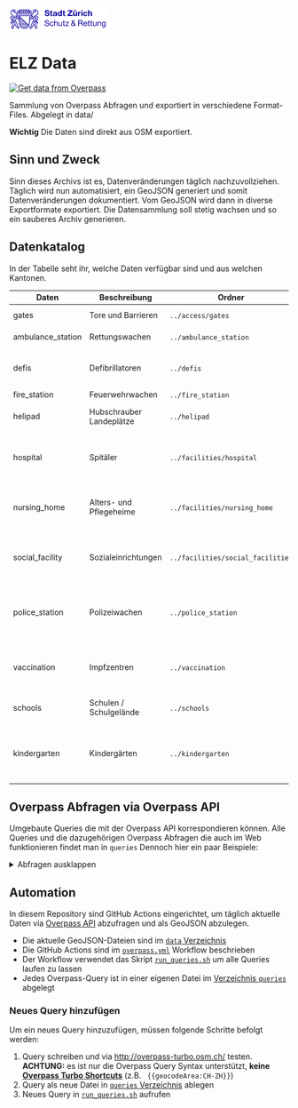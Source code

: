 ![logo_SRZ.png](logo_SRZ.png)

# ELZ Data

[![Get data from Overpass](https://github.com/Schutz-Rettung-Zurich/json-archive/workflows/Get%20data%20from%20Overpass/badge.svg)](https://github.com/Schutz-Rettung-Zurich/json-archive/actions?query=workflow%3A%22Get+data+from+Overpass%22)

Sammlung von Overpass Abfragen und exportiert in verschiedene Format-Files. Abgelegt in data/

**Wichtig**
Die Daten sind direkt aus OSM exportiert.

## Sinn und Zweck

Sinn dieses Archivs ist es, Datenveränderungen täglich nachzuvollziehen. Täglich wird nun automatisiert, ein GeoJSON generiert und somit Datenveränderungen dokumentiert. Vom GeoJSON wird dann in diverse Exportformate exportiert.
Die Datensammlung soll stetig wachsen und so ein sauberes Archiv generieren.

## Datenkatalog

In der Tabelle seht ihr, welche Daten verfügbar sind und aus welchen Kantonen.

| Daten | Beschreibung | Ordner | Formate | Kantone
| --- | --- | --- | --- | ---
| gates | Tore und Barrieren | `../access/gates` | `json` `csv`|SH, SZ, ZG, ZH
| ambulance_station | Rettungswachen | `../ambulance_station` | `json` `csv`| Dispo SRZ
| defis | Defibrillatoren | `../defis` | `json` `csv`| Dispo SRZ, ZH, Stadt Zürich
| fire_station | Feuerwehrwachen| `../fire_station` | `json` `csv`| ZH
| helipad | Hubschrauber Landeplätze | `../helipad` | `json` `csv`| Dispo SRZ, Schweiz
| hospital | Spitäler | `../facilities/hospital` | `json` `csv`| Dispo SRZ, SH, SZ, ZG, ZH, Schweiz
| nursing_home | Alters- und Pflegeheime | `../facilities/nursing_home` | `json` `csv`| Dispo SRZ, SH, SZ, ZG, ZH, Schweiz
| social_facility | Sozialeinrichtungen | `../facilities/social_facilities` | `json` `csv`| Dispo SRZ, SH, SZ, ZG, ZH, Schweiz
| police_station | Polizeiwachen | `../police_station` | `json` `csv`| Dispo SRZ, ,SH, SZ, ZG, ZH, Stadt Zürich
| vaccination | Impfzentren | `../vaccination` | `json` `csv`| Dispo SRZ, SH, SZ, ZG, ZH, Schweiz
| schools | Schulen / Schulgelände | `../schools` |`json` `csv`|  ZH, ZG, Stadt Zürich
| kindergarten | Kindergärten | `../kindergarten` |`json` `csv`|  Dispo SRZ, SH, SZ, ZG, Zh, Stadt Zürich

## Overpass Abfragen via Overpass API

Umgebaute Queries die mit der Overpass API korrespondieren können. Alle Queries und die dazugehörigen Overpass Abfragen die auch im Web funktionieren findet man in `queries`
Dennoch hier ein paar Beispiele:

<details><summary>Abfragen ausklappen</summary>
<p>

## Spitäler und Altersheime

### Dispogebiet SRZ

```
[out:json][timeout:25];
(
//Kanton Zürich
area["ISO3166-2"="CH-ZH"];
//Kanton Schwyz
area["ISO3166-2"="CH-SZ"];
//Kanton Schaffhausen
area["ISO3166-2"="CH-SH"];
//Kanton Zug
area["ISO3166-2"="CH-ZG"];
)->.searchArea;
// gather results
(
nwr["social_facility"="nursing_home"]["name"!~"^$"](area.searchArea);
nwr["social_facility"="group_home"]["name"!~"^$"](area.searchArea);
nwr["amenity"="hospital"]["name"!~"^$"](area.searchArea);
nwr["amenity"="nursing_home"]["name"!~"^$"](area.searchArea);
nwr["healthcare"="hospital"]["name"!~"^$"](area.searchArea);
);
// print results
out body;
>;
out skel qt;
```

### Stadt Zürich

```
[out:json];
// [out:csv( ::type, ::id, ::lat, ::lon, name)];
// fetch area “Dispogebiet SRZ” to search in
(
area[name="Zürich"]["wikipedia"="de:Zürich"];
)->.searchArea;
// gather results
(
nwr["social_facility"="nursing_home"]["name"!~"^$"](area.searchArea);
nwr["social_facility"="group_home"]["name"!~"^$"](area.searchArea);
nwr["amenity"="hospital"]["name"!~"^$"](area.searchArea);
nwr["amenity"="nursing_home"]["name"!~"^$"](area.searchArea);
nwr["healthcare"="hospital"]["name"!~"^$"](area.searchArea);
);
// print results
out body;
>;
out skel qt;
```

## Defibrillatoren

### Dispogebiet SRZ

```
[out:json][timeout:25];
(
//Kanton Zürich
area["ISO3166-2"="CH-ZH"];
//Kanton Schwyz
area["ISO3166-2"="CH-SZ"];
//Kanton Schaffhausen
area["ISO3166-2"="CH-SH"];
//Kanton Zug
area["ISO3166-2"="CH-ZG"];
)->.searchArea;
// gather results
(
nwr["emergency"="defibrillator"](area.searchArea);
);
// print results
out body;
>;
out skel qt;
```

### Kanton ZH

```
[out:json][timeout:25];
// fetch area “CH-ZH” to search in
area["ISO3166-2"="CH-ZH"]->.searchArea;
// gather results
(
  // query part for: “emergency=defibrillator”
  node["emergency"="defibrillator"](area.searchArea);
  way["emergency"="defibrillator"](area.searchArea);
  relation["emergency"="defibrillator"](area.searchArea);
);
// print results
out body;
>;
out skel qt;
```

### Stadt ZH

```
[out:json][timeout:25];
area[name="Zürich"]["wikipedia"="de:Zürich"]->.zurich;
// gather results
(
  node["emergency"="defibrillator"](area.zurich);
  way["emergency"="defibrillator"](area.zurich);
  relation["emergency"="defibrillator"](area.zurich);
);
// print results
out body;
>;
out skel qt;
```

## Rettungswachen

### Dispogebiet SRZ

```
[out:json][timeout:25];
(
//Kanton Zürich
area["ISO3166-2"="CH-ZH"];
//Kanton Schwyz
area["ISO3166-2"="CH-SZ"];
//Kanton Schaffhausen
area["ISO3166-2"="CH-SH"];
//Kanton Zug
area["ISO3166-2"="CH-ZG"];
)->.searchArea;
// gather results
(
nwr["emergency"="ambulance_station"](area.searchArea);
);
// print results
out body;
>;
out skel qt;
```

## Feuerwehrwachen

### Kanton ZH

```
[out:json][timeout:25];
(
//Kanton Zürich
area["ISO3166-2"="CH-ZH"];
)->.searchArea;
// gather results
(
  // query part for: “amenity=fire_station”
  node["amenity"="fire_station"](area.searchArea);
  way["amenity"="fire_station"](area.searchArea);
  relation["amenity"="fire_station"](area.searchArea);
);
// print results
out body;
>;
out skel qt;
```

## Helipads

### Dispogebiet SRZ

```
[out:json][timeout:25];
(
//Kanton Zürich
area["ISO3166-2"="CH-ZH"];
//Kanton Schwyz
area["ISO3166-2"="CH-SZ"];
//Kanton Schaffhausen
area["ISO3166-2"="CH-SH"];
//Kanton Zug
area["ISO3166-2"="CH-ZG"];
)->.searchArea;
// gather results
(
nwr["aeroway"="helipad"](area.searchArea);
);
// print results
out body;
>;
out skel qt;
```

</p>
</details>

## Automation

In diesem Repository sind GitHub Actions eingerichtet, um täglich aktuelle Daten via [Overpass API](https://wiki.openstreetmap.org/wiki/Overpass_API) abzufragen und als GeoJSON abzulegen.

* Die aktuelle GeoJSON-Dateien sind im [`data` Verzeichnis](https://github.com/Schutz-Rettung-Zurich/json-archive/tree/main/data)
* Die GitHub Actions sind im [`overpass.yml`](https://github.com/Schutz-Rettung-Zurich/json-archive/blob/main/.github/workflows/overpass.yml) Workflow beschrieben
* Der Workflow verwendet das Skript [`run_queries.sh`](https://github.com/Schutz-Rettung-Zurich/json-archive/blob/main/run_queries.sh) um alle Queries laufen zu lassen
* Jedes Overpass-Query ist in einer eigenen Datei im [Verzeichnis `queries`](https://github.com/Schutz-Rettung-Zurich/json-archive/tree/main/queries) abgelegt

### Neues Query hinzufügen

Um ein neues Query hinzuzufügen, müssen folgende Schritte befolgt werden:

1. Query schreiben und via http://overpass-turbo.osm.ch/ testen. **ACHTUNG:** es ist nur die Overpass Query Syntax unterstützt, **keine [Overpass Turbo Shortcuts](https://wiki.openstreetmap.org/wiki/Overpass_turbo/Extended_Overpass_Turbo_Queries)** (z.B. ` {{geocodeArea:CH-ZH}}`)
1. Query als neue Datei in [`queries` Verzeichnis](https://github.com/Schutz-Rettung-Zurich/json-archive/tree/main/queries) ablegen
1. Neues Query in [`run_queries.sh`](https://github.com/Schutz-Rettung-Zurich/json-archive/blob/main/run_queries.sh) aufrufen
